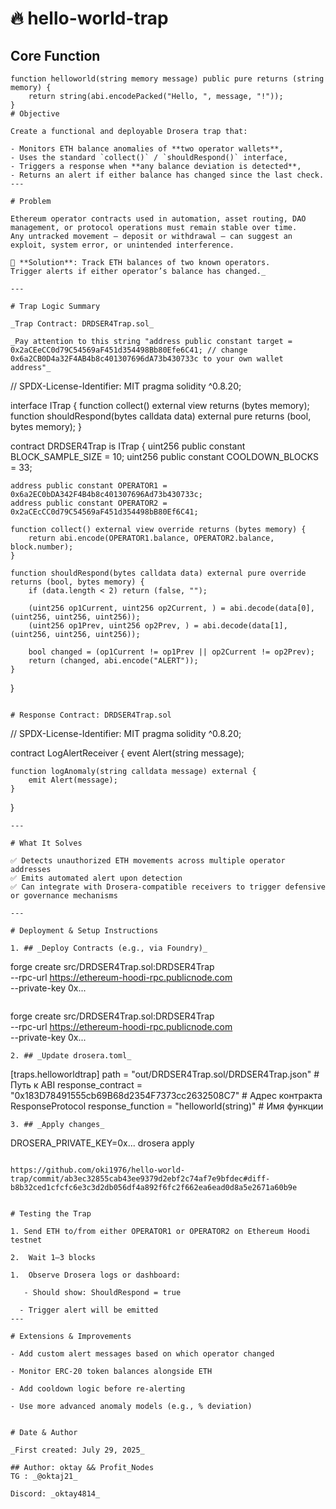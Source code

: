 # 🔥 hello-world-trap 
## Core Function  
```solidity
function helloworld(string memory message) public pure returns (string memory) {
    return string(abi.encodePacked("Hello, ", message, "!"));
}
# Objective

Create a functional and deployable Drosera trap that:

- Monitors ETH balance anomalies of **two operator wallets**,
- Uses the standard `collect()` / `shouldRespond()` interface,
- Triggers a response when **any balance deviation is detected**,
- Returns an alert if either balance has changed since the last check.
---

# Problem

Ethereum operator contracts used in automation, asset routing, DAO management, or protocol operations must remain stable over time.  
Any untracked movement — deposit or withdrawal — can suggest an exploit, system error, or unintended interference.

🧩 **Solution**: Track ETH balances of two known operators.  
Trigger alerts if either operator’s balance has changed._

---

# Trap Logic Summary

_Trap Contract: DRDSER4Trap.sol_

_Pay attention to this string "address public constant target = 0x2aCEeCC0d79C54569aF451d354498Bb80Efe6C41; // change 0x6a2CB0D4a32F4AB4b8c401307696dA73b430733c to your own wallet address"_
```
// SPDX-License-Identifier: MIT
pragma solidity ^0.8.20;

interface ITrap {
    function collect() external view returns (bytes memory);
    function shouldRespond(bytes calldata data) external pure returns (bool, bytes memory);
}

contract DRDSER4Trap is ITrap {
    uint256 public constant BLOCK_SAMPLE_SIZE = 10;
    uint256 public constant COOLDOWN_BLOCKS = 33;

    address public constant OPERATOR1 = 0x6a2EC0bDA342F4B4b8c401307696Ad73b430733c;
    address public constant OPERATOR2 = 0x2aCEcCC0d79C54569aF451d354498bB80Ef6C41;

    function collect() external view override returns (bytes memory) {
        return abi.encode(OPERATOR1.balance, OPERATOR2.balance, block.number);
    }

    function shouldRespond(bytes calldata data) external pure override returns (bool, bytes memory) {
        if (data.length < 2) return (false, "");

        (uint256 op1Current, uint256 op2Current, ) = abi.decode(data[0], (uint256, uint256, uint256));
        (uint256 op1Prev, uint256 op2Prev, ) = abi.decode(data[1], (uint256, uint256, uint256));

        bool changed = (op1Current != op1Prev || op2Current != op2Prev);
        return (changed, abi.encode("ALERT"));
    }
}

```

# Response Contract: DRDSER4Trap.sol
```
// SPDX-License-Identifier: MIT
pragma solidity ^0.8.20;

contract LogAlertReceiver {
    event Alert(string message);

    function logAnomaly(string calldata message) external {
        emit Alert(message);
    }
}
```
---

# What It Solves 

✅ Detects unauthorized ETH movements across multiple operator addresses
✅ Emits automated alert upon detection
✅ Can integrate with Drosera-compatible receivers to trigger defensive or governance mechanisms

---

# Deployment & Setup Instructions 

1. ## _Deploy Contracts (e.g., via Foundry)_ 
```
forge create src/DRDSER4Trap.sol:DRDSER4Trap \
  --rpc-url https://ethereum-hoodi-rpc.publicnode.com \
  --private-key 0x...
```
```
forge create src/DRDSER4Trap.sol:DRDSER4Trap \
  --rpc-url https://ethereum-hoodi-rpc.publicnode.com \
  --private-key 0x...
```
2. ## _Update drosera.toml_ 
```
[traps.helloworldtrap]
path = "out/DRDSER4Trap.sol/DRDSER4Trap.json"  # Путь к ABI
response_contract = "0x183D78491555cb69B68d2354F7373cc2632508C7"  # Адрес контракта ResponseProtocol
response_function = "helloworld(string)"  # Имя функции
```
3. ## _Apply changes_ 
```
DROSERA_PRIVATE_KEY=0x... drosera apply
```

https://github.com/oki1976/hello-world-trap/commit/ab3ec32855cab43ee9379d2ebf2c74af7e9bfdec#diff-b8b32ced1cfcfc6e3c3d2db056df4a892f6fc2f662ea6ead0d8a5e2671a60b9e


# Testing the Trap 

1. Send ETH to/from either OPERATOR1 or OPERATOR2 on Ethereum Hoodi testnet

2.  Wait 1–3 blocks

1.  Observe Drosera logs or dashboard:

   - Should show: ShouldRespond = true

  - Trigger alert will be emitted
---

# Extensions & Improvements 

- Add custom alert messages based on which operator changed

- Monitor ERC-20 token balances alongside ETH

- Add cooldown logic before re-alerting

- Use more advanced anomaly models (e.g., % deviation)


# Date & Author

_First created: July 29, 2025_

## Author: oktay && Profit_Nodes 
TG : _@oktaj21_

Discord: _oktay4814_


